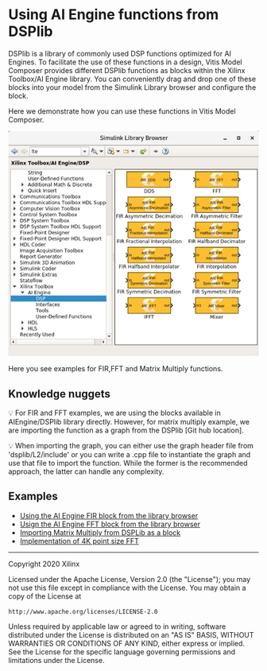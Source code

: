 # Using AI Engine functions from DSPlib

DSPlib is a library of commonly used DSP functions optimized for AI Engines. To facilitate the use of these functions in a design, Vitis Model Composer provides different DSPlib functions as blocks within the Xilinx Toolbox/AI Engine library. You can conveniently drag and drop one of these blocks into your model from the Simulink Library browser and configure the block.

Here we demonstrate how you can use these functions in Vitis Model Composer.

![](images/screen_shot.PNG)

Here you see examples for FIR,FFT and Matrix Multiply functions.

## Knowledge nuggets

:bulb: For FIR and FFT examples, we are using the blocks available in AIEngine/DSPlib library directly. However, for matrix multiply example, we are importing the function as a graph from the  DSPlib [Git hub location].

:bulb: When importing the graph, you can either use the graph header file from 'dsplib/L2/include' or you can write a .cpp file to instantiate the graph and use that file to import the function. While the former is the recommended approach, the latter can handle any complexity.

## Examples
- [Using the AI Engine FIR block from the library browser](fir/README.md)
- [Usign the AI Engine FFT block from the library browser](fft/README.md)
- [Importing Matrix Multiply from DSPLib as a block](matrix_multiply/README.md)
- [Implementation of 4K point size FFT](4K_point_size_FFT/README.md)

--------------
Copyright 2020 Xilinx

Licensed under the Apache License, Version 2.0 (the "License");
you may not use this file except in compliance with the License.
You may obtain a copy of the License at

    http://www.apache.org/licenses/LICENSE-2.0

Unless required by applicable law or agreed to in writing, software
distributed under the License is distributed on an "AS IS" BASIS,
WITHOUT WARRANTIES OR CONDITIONS OF ANY KIND, either express or implied.
See the License for the specific language governing permissions and
limitations under the License.
